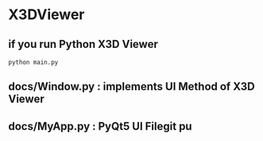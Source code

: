 # X3DViewer

## if you run Python X3D Viewer

```
python main.py
```

## docs/Window.py : implements UI Method of X3D Viewer
## docs/MyApp.py : PyQt5 UI Filegit pu